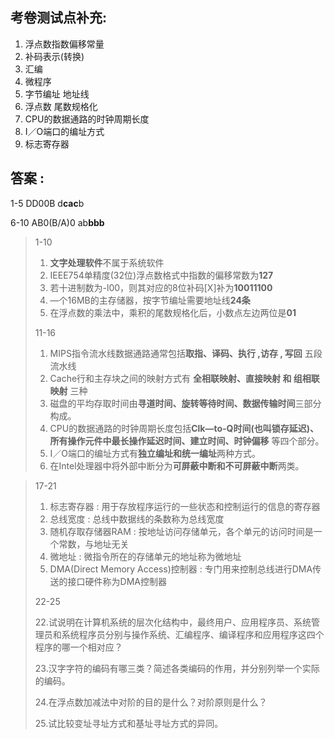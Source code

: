 ## 考卷测试点补充: 

1. 浮点数指数偏移常量
2. 补码表示(转换)
3. 汇编
4. 微程序
5. 字节编址 地址线
6. 浮点数  尾数规格化
7. CPU的数据通路的时钟周期长度
8. I／O端口的编址方式
9. 标志寄存器



## 答案 : 

1-5   DD00B  d**cac**b

6-10 AB0(B/A)0 ab**bbb**

> 1-10
>
> 1. **文字处理软件**不属于系统软件
> 2. IEEE754单精度(32位)浮点数格式中指数的偏移常数为**127**
> 3. 若十进制数为-l00，则其对应的8位补码[X]补为**10011100** 
> 4. —个16MB的主存储器，按字节编址需要地址线**24条**
> 5. 在浮点数的乘法中，乘积的尾数规格化后，小数点左边两位是**01**
>
> 11-16
>
> 1. MIPS指令流水线数据通路通常包括**取指、译码、执行 ,访存 , 写回** 五段流水线
> 2. Cache行和主存块之间的映射方式有 **全相联映射、直接映射 和 组相联映射** 三种
> 3. 磁盘的平均存取时间由**寻道时间、旋转等待时间、数据传输时间**三部分构成。
> 4. CPU的数据通路的时钟周期长度包括**Clk—to-Q时间(也叫锁存延迟)、所有操作元件中最长操作延迟时间、建立时间、时钟偏移** 等四个部分。
> 5. I／O端口的编址方式有**独立编址和统一编址**两种方式。
> 6. 在Intel处理器中将外部中断分为**可屏蔽中断和不可屏蔽中断**两类。



>17-21
>
>1. 标志寄存器 : 用于存放程序运行的一些状态和控制运行的信息的寄存器
>2. 总线宽度 : 总线中数据线的条数称为总线宽度
>3. 随机存取存储器RAM : 按地址访问存储单元，各个单元的访问时间是一个常数，与地址无关
>4. 微地址 : 微指令所在的存储单元的地址称为微地址
>5. DMA(Direct Memory Access)控制器  : 专门用来控制总线进行DMA传送的接口硬件称为DMA控制器
>
>22-25
>
>22.试说明在计算机系统的层次化结构中，最终用户、应用程序员、系统管理员和系统程序员分别与操作系统、汇编程序、编译程序和应用程序这四个程序的哪一个相对应？
>
>23.汉字字符的编码有哪三类？简述各类编码的作用，并分别列举一个实际的编码。
>
>24.在浮点数加减法中对阶的目的是什么？对阶原则是什么？
>
>25.试比较变址寻址方式和基址寻址方式的异同。

